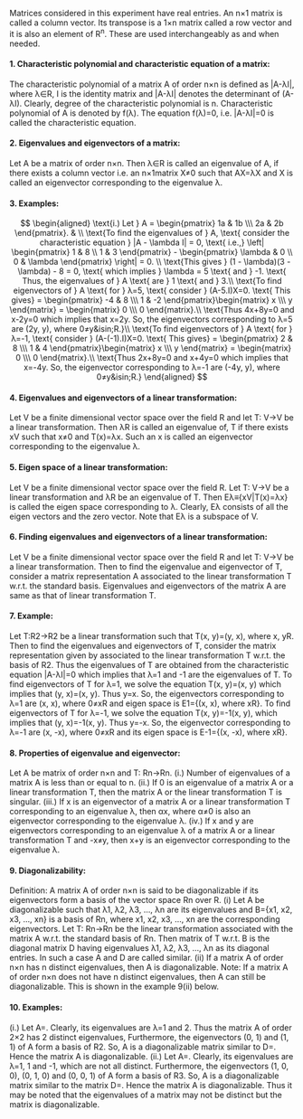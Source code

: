 Matrices considered in this experiment have real entries. An n×1 matrix is called a column vector. Its transpose is a 1×n matrix called a row vector and it is also an element of R<sup>n</sup>. These are used interchangeably as and when needed.
#### 1. Characteristic polynomial and characteristic equation of a matrix:
The characteristic polynomial of a matrix A of order n×n is defined as |A-λI|, where λ&isin;R, I is the identity matrix and |A-λI| denotes the determinant of (A-λI). Clearly, degree of the characteristic polynomial is n. Characteristic polynomial of A is denoted by f(λ). The equation f(λ)=0, i.e. |A-λI|=0 is called the characteristic equation.

#### 2. Eigenvalues and eigenvectors of a matrix: 
Let A be a matrix of order n×n. Then λ&isin;R is called an eigenvalue of A, if there exists a column vector i.e. an n×1matrix X≠0 such that AX=λX and X is called an eigenvector corresponding to the eigenvalue λ.

#### 3. Examples:

$$
\begin{aligned}
\text{i.) Let } A = \begin{pmatrix} 1a & 1b \\\ 2a & 2b \end{pmatrix}. & \\
\text{To find the eigenvalues of } A, \text{ consider the characteristic equation } |A - \lambda I| = 0, \text{ i.e.,}
\left| \begin{pmatrix} 1 & 8 \\ 1 & 3 \end{pmatrix} - \begin{pmatrix} \lambda & 0 \\ 0 & \lambda \end{pmatrix} \right| = 0. \\
\text{This gives } (1 - \lambda)(3 - \lambda) - 8 = 0, \text{ which implies } \lambda = 5 \text{ and } -1.
\text{ Thus, the eigenvalues of } A \text{ are } 1 \text{ and } 3.\\
\text{To find eigenvectors of } A  \text{ for  } λ=5, \text{ consider } (A-5.I)X=0.
\text{ This gives} = \begin{pmatrix} -4 & 8 \\\ 1 & -2 \end{pmatrix}\begin{matrix} x \\\ y \end{matrix} = \begin{matrix} 0 \\\ 0 \end{matrix}.\\
\text{Thus 4x+8y=0 and x-2y=0 which implies that x=2y. So, the eigenvectors corresponding to λ=5 are (2y, y), where 0≠y&isin;R.}\\
\text{To find eigenvectors of } A  \text{ for  } λ=-1, \text{ consider } (A-(-1).I)X=0.
\text{ This gives} = \begin{pmatrix} 2 & 8 \\\ 1 & 4 \end{pmatrix}\begin{matrix} x \\\ y \end{matrix} = \begin{matrix} 0 \\\ 0 \end{matrix}.\\
\text{Thus 2x+8y=0 and x+4y=0 which implies that x=-4y. So, the eigenvector corresponding to λ=-1 are (-4y, y), where 0≠y&isin;R.}
\end{aligned}
$$


#### 4. Eigenvalues and eigenvectors of a linear transformation: 
Let V be a finite dimensional vector space over the field R and let T: V→V be a linear transformation. Then λR is called an eigenvalue of, T if there exists xV such that x≠0 and T(x)=λx. Such an x is called an eigenvector corresponding to the eigenvalue λ.
####  5. Eigen space of a linear transformation: 
Let V be a finite dimensional vector space over the field R. Let T: V→V be a linear transformation and λR be an eigenvalue of T. Then Eλ≡{xV|T(x)=λx} is called the eigen space corresponding to λ. Clearly, Eλ consists of all the eigen vectors and the zero vector. Note that Eλ is a subspace of V.
#### 6. Finding eigenvalues and eigenvectors of a linear transformation:
Let V be a finite dimensional vector space over the field R and let T: V→V be a linear transformation. Then to find the eigenvalue and eigenvector of T, consider a matrix representation A associated to the linear transformation T w.r.t. the standard basis. Eigenvalues and eigenvectors of the matrix A are same as that of linear transformation T.
#### 7. Example:
Let T:R2→R2 be a linear transformation such that T(x, y)=(y, x), where x, yR. Then to find the eigenvalues and eigenvectors of T, consider the matrix representation given by associated to the linear transformation T w.r.t. the basis of R2. Thus the eigenvalues of T are obtained from the characteristic equation |A-λI|=0 which implies that λ=1 and -1 are the eigenvalues of T.
To find eigenvectors of T for λ=1, we solve the equation T(x, y)=(x, y) which implies that (y, x)=(x, y). Thus y=x. So, the eigenvectors corresponding to λ=1 are (x, x), where 0≠xR and eigen space is E1={(x, x), where xR}.
      To find eigenvectors of T for λ=-1, we solve the equation T(x, y)=-1(x, y), which implies that (y, x)=-1(x, y). Thus y=-x. So, the eigenvector corresponding to λ=-1 are (x, -x), where 0≠xR and its eigen space is E-1={(x, -x), where xR}.
#### 8. Properties of eigenvalue and eigenvector:
Let A be matrix of order n×n and T: Rn→Rn.
(i.) Number of eigenvalues of a matrix A is less than or equal to n. 
(ii.) If 0 is an eigenvalue of a matrix A or a linear transformation T, then the matrix A or the linear transformation T is singular.
(iii.) If x is an eigenvector of a matrix A or a linear transformation T corresponding to an eigenvalue λ, then αx, where α≠0 is also an eigenvector corresponding to the eigenvalue λ.
(iv.) If x and y are eigenvectors corresponding to an eigenvalue λ of a matrix A or a linear transformation T and -x≠y, then x+y is an eigenvector corresponding to the eigenvalue λ.
####  9. Diagonalizability:
Definition: A matrix A of order n×n is said to be diagonalizable if its eigenvectors form a basis of the vector space Rn over R. 
(i) Let A be diagonalizable such that λ1, λ2, λ3, …, λn are its eigenvalues and B={x1, x2, x3, …, xn} is a basis of Rn, where x1, x2, x3, …, xn are the corresponding eigenvectors. Let T: Rn→Rn be the linear transformation associated with the matrix A w.r.t. the standard basis of Rn. Then matrix of T w.r.t. B is the diagonal matrix D having eigenvalues λ1, λ2, λ3, …, λn as its diagonal entries. 
In such a case A and D are called similar. 
(ii) If a matrix A of order n×n has n distinct eigenvalues, then A is diagonalizable.
Note: If a matrix A of order n×n does not have n distinct eigenvalues, then A can still be diagonalizable. This is shown in the example 9(ii) below.
#### 10. Examples:
(i.) Let A=. Clearly, its eigenvalues are λ=1 and 2. Thus the matrix A of order 2×2 has 2 distinct eigenvalues, Furthermore, the eigenvectors (0, 1) and (1, 1) of A form a basis of R2. So, A is a diagonalizable matrix similar to D=. Hence the matrix A is diagonalizable.
(ii.) Let A=. Clearly, its eigenvalues are λ=1, 1 and -1, which are not all distinct. Furthermore, the eigenvectors (1, 0, 0), (0, 1, 0) and (0, 0, 1) of A form a basis of R3. So, A is a diagonalizable matrix similar to the matrix D=. Hence the matrix A is diagonalizable. Thus it may be noted that the eigenvalues of a matrix may not be distinct but the matrix is diagonalizable. 
